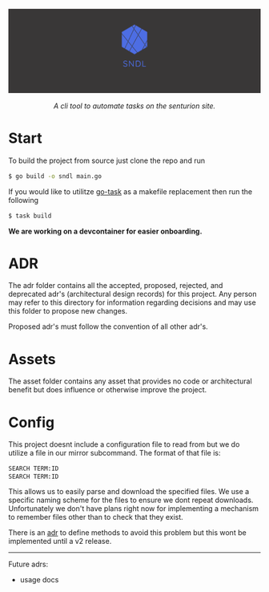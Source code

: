 ![logo](assets/twitter_header_photo_2.png)

<div style="text-align: center">
    <i>
        A cli tool to automate tasks on the senturion site.
    </i>
</div>


# Start

To build the project from source just clone the repo and run

```bash
$ go build -o sndl main.go 
```

If you would like to utilitze [go-task](https://taskfile.dev) as a
makefile replacement then run the following

```bash
$ task build
```

**We are working on a devcontainer for easier onboarding.**

# ADR

The adr folder contains all the accepted, proposed, rejected, and 
deprecated adr's (architectural design records) for this project.
Any person may refer to this directory for information regarding
decisions and may use this folder to propose new changes.

Proposed adr's must follow the convention of all other adr's.

# Assets

The asset folder contains any asset that provides no code or 
architectural benefit but does influence or otherwise improve the
project.

# Config

This project doesnt include a configuration file to read from
but we do utilize a file in our mirror subcommand. The format of that
file is:

```text
SEARCH TERM:ID
SEARCH TERM:ID
```

This allows us to easily parse and download the specified files. We use a specific 
naming scheme for the files to ensure we dont repeat downloads. Unfortunately we don't
have plans right now for implementing a mechanism to remember files other than to check
that they exist.

There is an [adr](adr/009-avoid-repeat-downloads.md) to define methods to avoid this problem
but this wont be implemented until a v2 release.

---

Future adrs:

- usage docs



